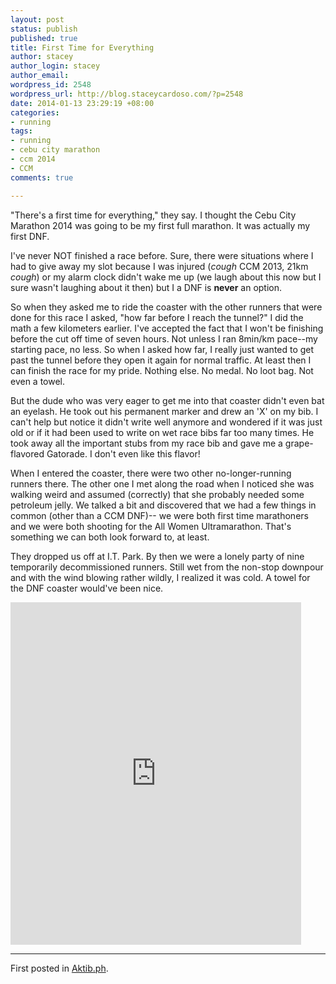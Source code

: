 ```yaml
--- 
layout: post
status: publish
published: true
title: First Time for Everything
author: stacey
author_login: stacey
author_email:
wordpress_id: 2548
wordpress_url: http://blog.staceycardoso.com/?p=2548
date: 2014-01-13 23:29:19 +08:00
categories: 
- running
tags: 
- running
- cebu city marathon
- ccm 2014
- CCM
comments: true

---
```

"There's a first time for everything," they say. I thought the Cebu City Marathon 
2014 was going to be my first full marathon. It was actually my first DNF.

I've never NOT finished a race before. Sure, there were situations where I had 
to give away my slot because I was injured (*cough* CCM 2013, 21km *cough*) or 
my alarm clock didn't wake me up (we laugh about this now but I sure wasn't 
laughing about it then) but I a DNF is <strong>never</strong> an option.

So when they asked me to ride the coaster with the other runners that were done 
for this race I asked, "how far before I reach the tunnel?" I did the math a 
few kilometers earlier. I've accepted the fact that I won't be finishing before 
the cut off time of seven hours. Not unless I ran 8min/km pace--my starting pace, 
no less. So when I asked how far, I really just wanted to get past the tunnel 
before they open it again for normal traffic. At least then I can finish the 
race for my pride. Nothing else. No medal. No loot bag. Not even a towel.

But the dude who was very eager to get me into that coaster didn't even bat an 
eyelash. He took out his permanent marker and drew an 'X' on my bib. I can't 
help but notice it didn't write well anymore and wondered if it was just old or 
if it had been used to write on wet race bibs far too many times. He took away 
all the important stubs from my race bib and gave me a grape-flavored Gatorade. 
I don't even like this flavor!

When I entered the coaster, there were two other no-longer-running runners there. 
The other one I met along the road when I noticed she was walking weird and 
assumed (correctly) that she probably needed some petroleum jelly. We talked a 
bit and discovered that we had a few things in common (other than a CCM DNF)--
we were both first time marathoners and we were both shooting for the All Women 
Ultramarathon. That's something we can both look forward to, at least.

They dropped us off at I.T. Park. By then we were a lonely party of nine 
temporarily decommissioned runners. Still wet from the non-stop downpour and 
with the wind blowing rather wildly, I realized it was cold. A towel for the 
DNF coaster would've been nice.

<iframe src="http://connect.garmin.com:80/activity/embed/428453970"
height="548" width="465" frameborder="0"></iframe>

<hr />

First posted in 
<a href="http://aktib.ph/staceykaycardoso/stories/first-time-for-everthing" target="_blank">Aktib.ph</a>.
